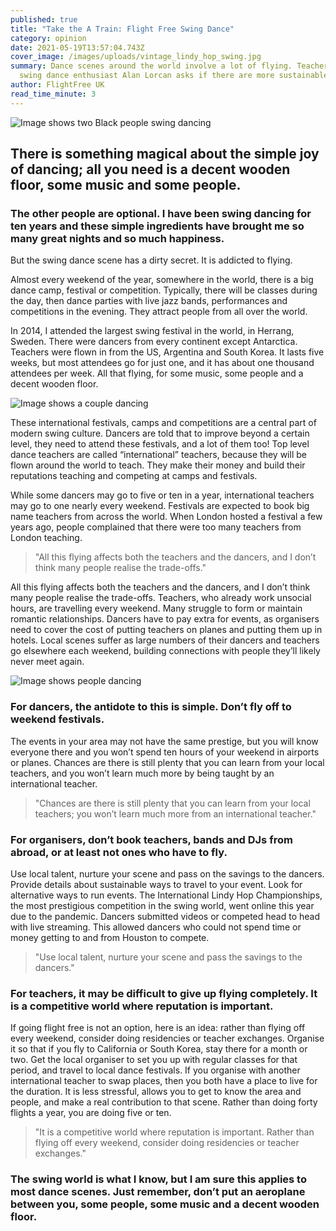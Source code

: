```yaml
---
published: true
title: "Take the A Train: Flight Free Swing Dance"
category: opinion
date: 2021-05-19T13:57:04.743Z
cover_image: /images/uploads/vintage_lindy_hop_swing.jpg
summary: Dance scenes around the world involve a lot of flying. Teacher and
  swing dance enthusiast Alan Lorcan asks if there are more sustainable options.
author: FlightFree UK
read_time_minute: 3
---
```

![Image shows two Black people swing dancing](/images/uploads/vintage_lindy_hop_swing.jpg "Lindy Hop: the dance that defined the swing era. Image from Vintage News Daily.")

## There is something magical about the simple joy of dancing; all you need is a decent wooden floor, some music and some people.

### The other people are optional. I have been swing dancing for ten years and these simple ingredients have brought me so many great nights and so much happiness.

But the swing dance scene has a dirty secret. It is addicted to flying.

Almost every weekend of the year, somewhere in the world, there is a big dance camp, festival or competition. Typically, there will be classes during the day, then dance parties with live jazz bands, performances and competitions in the evening. They attract people from all over the world. 

In 2014, I attended the largest swing festival in the world, in Herrang, Sweden. There were dancers from every continent except Antarctica. Teachers were flown in from the US, Argentina and South Korea. It lasts five weeks, but most attendees go for just one, and it has about one thousand attendees per week. All that flying, for some music, some people and a decent wooden floor.

![Image shows a couple dancing ](/images/uploads/lindy-hop-swing-dance.jpg)

These international festivals, camps and competitions are a central part of modern swing culture. Dancers are told that to improve beyond a certain level, they need to attend these festivals, and a lot of them too! Top level dance teachers are called “international” teachers, because they will be flown around the world to teach. They make their money and build their reputations teaching and competing at camps and festivals. 

While some dancers may go to five or ten in a year, international teachers may go to one nearly every weekend. Festivals are expected to book big name teachers from across the world. When London hosted a festival a few years ago, people complained that there were too many teachers from London teaching.

> "All this flying affects both the teachers and the dancers, and I don’t think many people realise the trade-offs."

All this flying affects both the teachers and the dancers, and I don’t think many people realise the trade-offs. Teachers, who already work unsocial hours, are travelling every weekend. Many struggle to form or maintain romantic relationships. Dancers have to pay extra for events, as organisers need to cover the cost of putting teachers on planes and putting them up in hotels. Local scenes suffer as large numbers of their dancers and teachers go elsewhere each weekend, building connections with people they’ll likely never meet again.

![Image shows people dancing ](/images/uploads/lindy-hop-dancing.jpg)

### For dancers, the antidote to this is simple. Don’t fly off to weekend festivals. 

The events in your area may not have the same prestige, but you will know everyone there and you won’t spend ten hours of your weekend in airports or planes. Chances are there is still plenty that you can learn from your local teachers, and you won’t learn much more by being taught by an international teacher.

> "Chances are there is still plenty that you can learn from your local teachers; you won’t learn much more from an international teacher."

### For organisers, don’t book teachers, bands and DJs from abroad, or at least not ones who have to fly. 

Use local talent, nurture your scene and pass on the savings to the dancers. Provide details about sustainable ways to travel to your event. Look for alternative ways to run events. The International Lindy Hop Championships, the most prestigious competition in the swing world, went online this year due to the pandemic. Dancers submitted videos or competed head to head with live streaming. This allowed dancers who could not spend time or money getting to and from Houston to compete.

> "Use local talent, nurture your scene and pass the savings to the dancers."

### For teachers, it may be difficult to give up flying completely. It is a competitive world where reputation is important. 

If going flight free is not an option, here is an idea: rather than flying off every weekend, consider doing residencies or teacher exchanges. Organise it so that if you fly to California or South Korea, stay there for a month or two. Get the local organiser to set you up with regular classes for that period, and travel to local dance festivals. If you organise with another international teacher to swap places, then you both have a place to live for the duration. It is less stressful, allows you to get to know the area and people, and make a real contribution to that scene. Rather than doing forty flights a year, you are doing five or ten.

> "It is a competitive world where reputation is important. Rather than flying off every weekend, consider doing residencies or teacher exchanges." 

### The swing world is what I know, but I am sure this applies to most dance scenes. Just remember, don’t put an aeroplane between you, some people, some music and a decent wooden floor.